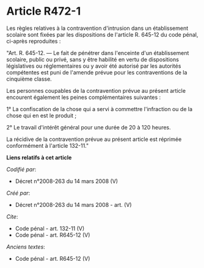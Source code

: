 # Article R472-1

Les règles relatives à la contravention d'intrusion dans un établissement scolaire sont fixées par les dispositions de
l'article R. 645-12 du code pénal, ci-après reproduites : 

"Art. R. 645-12. ― Le fait de pénétrer dans l'enceinte d'un établissement scolaire, public ou privé, sans y être habilité en
vertu de dispositions législatives ou réglementaires ou y avoir été autorisé par les autorités compétentes est puni de
l'amende prévue pour les contraventions de la cinquième classe. 

Les personnes coupables de la contravention prévue au présent article encourent également les peines complémentaires
suivantes : 

1° La confiscation de la chose qui a servi à commettre l'infraction ou de la chose qui en est le produit ; 

2° Le travail d'intérêt général pour une durée de 20 à 120 heures. 

La récidive de la contravention prévue au présent article est réprimée conformément à l'article 132-11."

**Liens relatifs à cet article**

_Codifié par_:

  - Décret n°2008-263 du 14 mars 2008 (V)

_Créé par_:

  - Décret n°2008-263 du 14 mars 2008 - art. (V)

_Cite_:

  - Code pénal - art. 132-11 (V)
  - Code pénal - art. R645-12 (V)

_Anciens textes_:

  - Code pénal - art. R645-12 (V)

